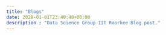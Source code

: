 ```yaml
---
title: "Blogs"
date: 2020-01-01T23:40:49+00:00
description : "Data Science Group IIT Roorkee Blog post."
---
```


